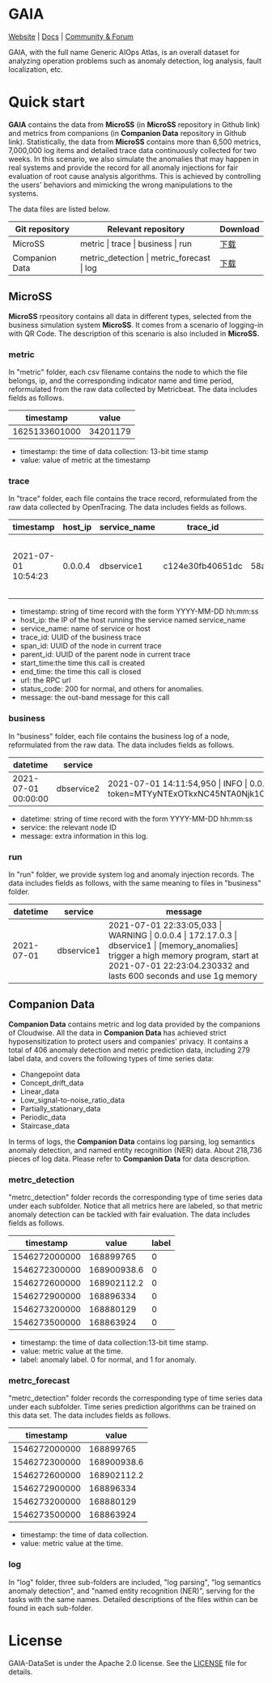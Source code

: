 GAIA
================
[Website](http://www.cloudwise.ai/) | [Docs](http://docs.aiops.cloudwise.com/zh/gaia/) | [Community & Forum](http://bbs.aiops.cloudwise.com/)

GAIA, with the full name Generic AIOps Atlas, is an overall dataset for analyzing operation problems such as anomaly detection, log analysis, fault localization, etc. 

# Quick start

**GAIA** contains the data from **MicroSS** (in **MicroSS** repository in Github link) and metrics from companions (in **Companion Data** repository in Github link). Statistically, the data from **MicroSS** contains more than 6,500 metrics, 7,000,000 log items and detailed trace data continuously collected for two weeks. In this scenario, we also simulate the anomalies that may happen in real systems and provide the record for all anomaly injections for fair evaluation of root cause analysis algorithms. This is achieved by controlling the users' behaviors and mimicking the wrong manipulations to the systems.

The data files are listed below.

|Git repository|Relevant repository|Download|
|---|---|---|
|MicroSS| metric \| trace \| business \| run |[下载](https://github.com/CloudWise-OpenSource/GAIA-DataSet/tree/main/MicroSS)|
|Companion Data|metric_detection \| metric_forecast \| log|[下载](https://github.com/CloudWise-OpenSource/GAIA-DataSet/tree/main/Companion_Data)|


## MicroSS

**MicroSS** rpeository contains all data in different types, selected from the business simulation system **MicroSS**. It comes from a scenario of logging-in with QR Code. The description of this scenario is also included in **MicroSS.**

### metric

In "metric" folder, each csv filename contains the node to which the file belongs, ip, and the corresponding indicator name and time period, reformulated from the raw data collected by Metricbeat. The data includes fields as follows.

|timestamp|value|
|---|---|
|1625133601000|34201179|

* timestamp: the time of data collection: 13-bit time stamp
* value: value of metric at the timestamp

### trace

In "trace" folder, each file contains the trace record, reformulated from the raw data collected by OpenTracing. The data includes fields as follows.

|      timestamp      | host_ip | service_name |     trace_id     |     span_id      |    parent_id     |         start_time         |          end_time          |                                                                                                url                                                                                                 | status_code |                       message                       |
| ------------------- | ------- | ------------ | ---------------- | ---------------- | ---------------- | -------------------------- | -------------------------- | -------------------------------------------------------------------------------------------------------------------------------------------------------------------------------------------------- | ----------- | --------------------------------------------------- |
| 2021-07-01 10:54:23 | 0.0.0.4 | dbservice1   | c124e30fb40651dc | 58ac80ceea500f66 | 8b3e4a4003c5119c | 2021-07-01 10:54:22.632751 | 2021-07-01 10:54:22.632751 | [http://0.0.0.4:9388/db_login_methods?uuid=a3036736-da17-11eb-9811-0242ac110003&user_id=ToeLCkHR](http://0.0.0.4:9388/db_login_methods?uuid=a3036736-da17-11eb-9811-0242ac110003&user_id=ToeLCkHR) | 200         | request call function 1 dbservice1.db_login_methods |


* timestamp: string of time record with the form YYYY-MM-DD hh:mm:ss
* host_ip: the IP of the host running the service named service_name
* service_name: name of service or host 
* trace_id: UUID of the business trace
* span_id: UUID of the node in current trace
* parent_id: UUID of the parent node in current trace
* start_time:the time this call is created
* end_time: the time this call is closed
* url: the RPC url
* status_code: 200 for normal, and others for anomalies.
* message: the out-band message for this call

### business

In "business" folder, each file contains the business log of a node, reformulated from the raw data. The data includes fields as follows.

|      datetime       |  service   |                                                                                                                                                                                message                                                                                                                                                                                |
| ------------------- | ---------- | --------------------------------------------------------------------------------------------------------------------------------------------------------------------------------------------------------------------------------------------------------------------------------------------------------------------------------------------------------------------- |
| 2021-07-01 00:00:00 | dbservice2 | 2021-07-01 14:11:54,950 \| INFO \| 0.0.0.2 \| 172.17.0.2 \| dbservice2 \| 12ef1025e43ec0ef \| 3b12f3fa-da33-11eb-875f-0242ac110003-JKrdHZDV-END!RH0>_qOJ token generate success<br>token=MTYyNTExOTkxNC45NTA0Njk1OjNiMTJmM2ZhLWRhMzMtMTFlYi04NzVmLTAyNDJhYzExMDAwM0pLcmRIWkRWRU5EIVJIMD5fcU9KOjE2MjUxMTk5NzQuOTUwNDc5NTpkZjk2YmIyOThmN2M4ZDg3N2NiYmY2MWZkYWM4ZjBlYw== |

* datetime: string of time record with the form YYYY-MM-DD hh:mm:ss
* service: the relevant node ID
* message: extra information in this log.

### run

In "run" folder, we provide system log and anomaly injection records. The data includes fields as follows, with the same meaning to files in "business" folder.

|  datetime  |  service   |                                                                                                  message                                                                                                   |
| ---------- | ---------- | ---------------------------------------------------------------------------------------------------------------------------------------------------------------------------------------------------------- |
| 2021-07-01 | dbservice1 | 2021-07-01 22:33:05,033 \| WARNING \| 0.0.0.4 \| 172.17.0.3 \| dbservice1 \| [memory_anomalies] trigger a high memory program, start at 2021-07-01 22:23:04.230332 and lasts 600 seconds and use 1g memory |



## Companion Data

**Companion Data** contains metric and log data provided by the companions of Cloudwise. All the data in **Companion Data** has achieved strict hyposensitization to protect users and companies' privacy. It contains a total of 406 anomaly detection and metric prediction data, including 279 label data, and covers the following types of time series data:

* Changepoint data
* Concept_drift_data
* Linear_data
* Low_signal-to-noise_ratio_data
* Partially_stationary_data
* Periodic_data
* Staircase_data

In terms of logs, the **Companion Data** contains log parsing, log semantics anomaly detection, and named entity recognition (NER) data. About 218,736 pieces of log data. Please refer to **Companion Data** for data description.

### metrc_detection

"metrc_detection" folder records the corresponding type of time series data under each subfolder. Notice that all metrics here are labeled, so that metric anomaly detection can be tackled with fair evaluation. The data includes fields as follows.

|   timestamp   |    value    | label |
| ------------- | ----------- | ----- |
| 1546272000000 | 168899765   | 0     |
| 1546272300000 | 168900938.6 | 0     |
| 1546272600000 | 168902112.2 | 0     |
| 1546272900000 | 168896334   | 0     |
| 1546273200000 | 168880129   | 0     |
| 1546273500000 | 168863924   | 0     |

* timestamp: the time of data collection:13-bit time stamp.
* value: metric value at the time.
* label: anomaly label. 0 for normal, and 1 for anomaly.

### metrc_forecast

"metrc_detection" folder records the corresponding type of time series data under each subfolder. Time series prediction algorithms can be trained on this data set. The data includes fields as follows.

|   timestamp   |    value    |
| ------------- | ----------- |
| 1546272000000 | 168899765   |
| 1546272300000 | 168900938.6 |
| 1546272600000 | 168902112.2 |
| 1546272900000 | 168896334   |
| 1546273200000 | 168880129   |
| 1546273500000 | 168863924   |


* timestamp: the time of data collection.
* value: metric value at the time.

### log

In "log" folder, three sub-folders are included, "log parsing", "log semantics anomaly detection", and "named entity recognition (NER)", serving for the tasks with the same names. Detailed descriptions of the files within can be found in each sub-folder.

# License
GAIA-DataSet is under the Apache 2.0 license. See the [LICENSE](./LICENSE) file for details.

